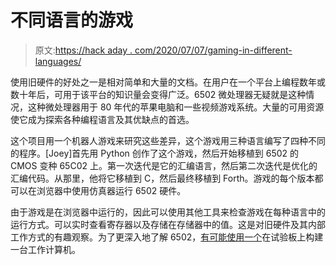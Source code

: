# 不同语言的游戏

> 原文:[https://hack aday . com/2020/07/07/gaming-in-different-languages/](https://hackaday.com/2020/07/07/gaming-in-different-languages/)

使用旧硬件的好处之一是相对简单和大量的文档。在用户在一个平台上编程数年或数十年后，可用于该平台的知识量会变得广泛。6502 微处理器无疑就是这种情况，这种微处理器用于 80 年代的苹果电脑和一些视频游戏系统。大量的可用资源使它成为探索各种编程语言及其优缺点的首选。

这个项目用一个机器人游戏来研究这些差异，这个游戏用三种语言编写了四种不同的程序。[Joey]首先用 Python 创作了这个游戏，然后开始移植到 6502 的 CMOS 变种 65C02 上。第一次迭代是它的汇编语言，然后第二次迭代是优化的汇编代码。从那里，他将它移植到 C，然后最终移植到 Forth。游戏的每个版本都可以在浏览器中使用仿真器运行 6502 硬件。

由于游戏是在浏览器中运行的，因此可以使用其他工具来检查游戏在每种语言中的运行方式。可以实时查看寄存器以及存储在存储器中的值。这是对旧硬件及其内部工作方式的有趣观察。为了更深入地了解 6502，[有可能使用一个](https://hackaday.com/2019/04/19/a-nearly-practical-6502-breadboard-computer/)在试验板上构建一台工作计算机。